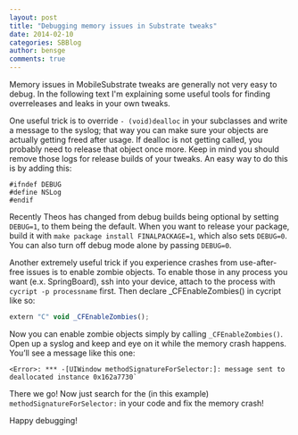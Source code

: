 ```yaml
---
layout: post
title: "Debugging memory issues in Substrate tweaks"
date: 2014-02-10
categories: SBBlog
author: bensge
comments: true
---
```


Memory issues in MobileSubstrate tweaks are generally not very easy to debug. In the following text I'm explaining some useful tools for finding overreleases and leaks in your own tweaks.

One useful trick is to override `- (void)dealloc` in your subclasses and write a message to the syslog; that way you can make sure your objects are actually getting freed after usage. If dealloc is not getting called, you probably need to release that object once more. Keep in mind you should remove those logs for release builds of your tweaks. An easy way to do this is by adding this:

```objc
#ifndef DEBUG
#define NSLog
#endif
```

Recently Theos has changed from debug builds being optional by setting `DEBUG=1`, to them being the default. When you want to release your package, build it with `make package install FINALPACKAGE=1`, which also sets `DEBUG=0`. You can also turn off debug mode alone by passing `DEBUG=0`.

Another extremely useful trick if you experience crashes from use-after-free issues is to enable zombie objects. To enable those in any process you want (e.x. SpringBoard), ssh into your device, attach to the process with `cycript -p processname` first. Then declare _CFEnableZombies() in cycript like so: 

```js
extern "C" void _CFEnableZombies();
```

Now you can enable zombie objects simply by calling `_CFEnableZombies()`. Open up a syslog and keep and eye on it while the memory crash happens. You’ll see a message like this one:

```plain
<Error>: *** -[UIWindow methodSignatureForSelector:]: message sent to deallocated instance 0x162a7730`
```

There we go! Now just search for the (in this example) `methodSignatureForSelector:` in your code and fix the memory crash!

Happy debugging!

